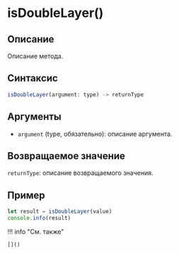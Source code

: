 # isDoubleLayer()

## Описание
Описание метода.

## Синтаксис
```javascript
isDoubleLayer(argument: type) -> returnType
```

## Аргументы
- `argument` (type, обязательно): описание аргумента.

## Возвращаемое значение
`returnType`: описание возвращаемого значения.

## Пример
```javascript linenums="1"
let result = isDoubleLayer(value)
console.info(result)
```

!!! info "См. также"

    []()

